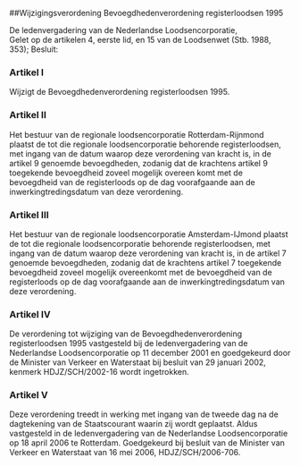 <meta http-equiv='Content-Type' content='text/html; charset=utf-8' />

##Wijzigingsverordening Bevoegdhedenverordening registerloodsen 1995

De ledenvergadering van de Nederlandse Loodsencorporatie,  
Gelet op de artikelen 4, eerste lid, en 15 van de Loodsenwet (Stb. 1988, 353);
Besluit:    

### Artikel  I  

Wijzigt de Bevoegdhedenverordening registerloodsen 1995. 

### Artikel  II  

Het bestuur van de regionale loodsencorporatie Rotterdam-Rijnmond plaatst de tot die regionale loodsencorporatie behorende registerloodsen, met ingang van de datum waarop deze verordening van kracht is, in de artikel 9 genoemde bevoegdheden, zodanig dat de krachtens artikel 9 toegekende bevoegdheid zoveel mogelijk overeen komt met de bevoegdheid van de registerloods op de dag voorafgaande aan de inwerkingtredingsdatum van deze verordening. 

### Artikel  III  

Het bestuur van de regionale loodsencorporatie Amsterdam-IJmond plaatst de tot die regionale loodsencorporatie behorende registerloodsen, met ingang van de datum waarop deze verordening van kracht is, in de artikel 7 genoemde bevoegdheden, zodanig dat de krachtens artikel 7 toegekende bevoegdheid zoveel mogelijk overeenkomt met de bevoegdheid van de registerloods op de dag voorafgaande aan de inwerkingtredingsdatum van deze verordening. 

### Artikel  IV  

De verordening tot wijziging van de Bevoegdhedenverordening registerloodsen 1995 vastgesteld bij de ledenvergadering van de Nederlandse Loodsencorporatie op 11 december 2001 en goedgekeurd door de Minister van Verkeer en Waterstaat bij besluit van 29 januari 2002, kenmerk HDJZ/SCH/2002-16 wordt ingetrokken. 

### Artikel  V  

Deze verordening treedt in werking met ingang van de tweede dag na de dagtekening van de Staatscourant waarin zij wordt geplaatst. Aldus vastgesteld in de ledenvergadering van de Nederlandse Loodsencorporatie op 18 april 2006 te Rotterdam. Goedgekeurd bij besluit van de Minister van Verkeer en Waterstaat van 16 mei 2006, HDJZ/SCH/2006-706. 
